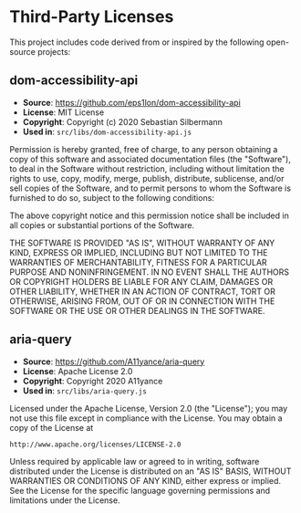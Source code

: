 # Third-Party Licenses

This project includes code derived from or inspired by the following open-source projects:

## dom-accessibility-api

- **Source**: https://github.com/eps1lon/dom-accessibility-api
- **License**: MIT License
- **Copyright**: Copyright (c) 2020 Sebastian Silbermann
- **Used in**: `src/libs/dom-accessibility-api.js`

Permission is hereby granted, free of charge, to any person obtaining a copy
of this software and associated documentation files (the "Software"), to deal
in the Software without restriction, including without limitation the rights
to use, copy, modify, merge, publish, distribute, sublicense, and/or sell
copies of the Software, and to permit persons to whom the Software is
furnished to do so, subject to the following conditions:

The above copyright notice and this permission notice shall be included in all
copies or substantial portions of the Software.

THE SOFTWARE IS PROVIDED "AS IS", WITHOUT WARRANTY OF ANY KIND, EXPRESS OR
IMPLIED, INCLUDING BUT NOT LIMITED TO THE WARRANTIES OF MERCHANTABILITY,
FITNESS FOR A PARTICULAR PURPOSE AND NONINFRINGEMENT. IN NO EVENT SHALL THE
AUTHORS OR COPYRIGHT HOLDERS BE LIABLE FOR ANY CLAIM, DAMAGES OR OTHER
LIABILITY, WHETHER IN AN ACTION OF CONTRACT, TORT OR OTHERWISE, ARISING FROM,
OUT OF OR IN CONNECTION WITH THE SOFTWARE OR THE USE OR OTHER DEALINGS IN THE
SOFTWARE.

## aria-query

- **Source**: https://github.com/A11yance/aria-query
- **License**: Apache License 2.0
- **Copyright**: Copyright 2020 A11yance
- **Used in**: `src/libs/aria-query.js`

Licensed under the Apache License, Version 2.0 (the "License");
you may not use this file except in compliance with the License.
You may obtain a copy of the License at

    http://www.apache.org/licenses/LICENSE-2.0

Unless required by applicable law or agreed to in writing, software
distributed under the License is distributed on an "AS IS" BASIS,
WITHOUT WARRANTIES OR CONDITIONS OF ANY KIND, either express or implied.
See the License for the specific language governing permissions and
limitations under the License.
